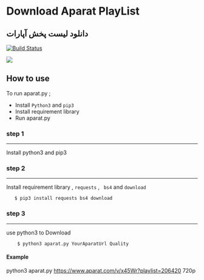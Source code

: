 # Download Aparat PlayList
## دانلود لیست پخش آپارات

[![Build Status](https://travis-ci.org/joemccann/dillinger.svg?branch=master)](#)

![](https://upload.wikimedia.org/wikipedia/commons/4/4b/Aparat_logo_%28fa%29_black_2014.png)

## How to use
To run aparat.py ;

- Install `Python3` and `pip3`
- Install requirement library
- Run aparat.py

### step 1
------------

Install python3 and pip3

### step 2
------------
Install requirement library , `requests` , ` bs4` and `download`
```
   $ pip3 install requests bs4 download
```
### step 3
------------
use python3 to Download
```
    $ python3 aparat.py YourAparatUrl Quality
```
####  Example
 python3 aparat.py https://www.aparat.com/v/x45Wr?playlist=206420 720p
